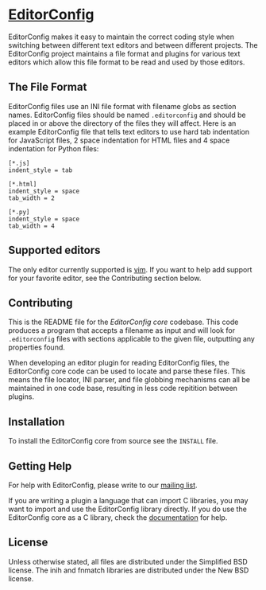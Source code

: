 [EditorConfig][]
==============

EditorConfig makes it easy to maintain the correct coding style when switching
between different text editors and between different projects.  The
EditorConfig project maintains a file format and plugins for various text
editors which allow this file format to be read and used by those editors.


The File Format
---------------

EditorConfig files use an INI file format with filename globs as section names.
EditorConfig files should be named `.editorconfig` and should be placed in or
above the directory of the files they will affect.  Here is an example
EditorConfig file that tells text editors to use hard tab indentation for
JavaScript files, 2 space indentation for HTML files and 4 space indentation
for Python files:

    [*.js]
    indent_style = tab

    [*.html]
    indent_style = space
    tab_width = 2

    [*.py]
    indent_style = space
    tab_width = 4


Supported editors
-----------------

The only editor currently supported is [vim][].  If you want to help
add support for your favorite editor, see the Contributing section below.


Contributing
------------

This is the README file for the *EditorConfig core* codebase.  This code
produces a program that accepts a filename as input and will look for
`.editorconfig` files with sections applicable to the given file, outputting
any properties found.

When developing an editor plugin for reading EditorConfig files, the
EditorConfig core code can be used to locate and parse these files.  This means
the file locator, INI parser, and file globbing mechanisms can all be
maintained in one code base, resulting in less code repitition between plugins.


Installation
------------

To install the EditorConfig core from source see the `INSTALL` file.


Getting Help
------------

For help with EditorConfig, please write to our [mailing list][].

If you are writing a plugin a language that can import C libraries, you may
want to import and use the EditorConfig library directly.  If you do use the
EditorConfig core as a C library, check the [documentation][] for help.


License
-------

Unless otherwise stated, all files are distributed under the Simplified BSD
license.  The inih and fnmatch libraries are distributed under the New BSD
license.


[EditorConfig]: http://editorconfig.github.com "EditorConfig Homepage"
[mailing list]: http://groups.google.com/group/editorconfig "EditorConfig mailing list"
[vim]: https://github.com/editorconfig/editorconfig-vim "EditorConfig vim plugin"
[documentation]: http://editorconfig.github.com/core-docs/ "EditorConfig Core C API documentation"
